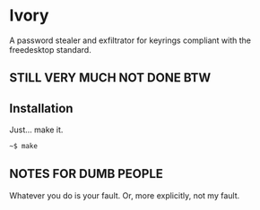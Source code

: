 # Ivory

A password stealer and exfiltrator for keyrings compliant with the freedesktop standard.

STILL VERY MUCH NOT DONE BTW
---

## Installation

Just... make it.

```bash
~$ make
```

NOTES FOR DUMB PEOPLE
---

Whatever you do is your fault. Or, more explicitly, not my fault.
